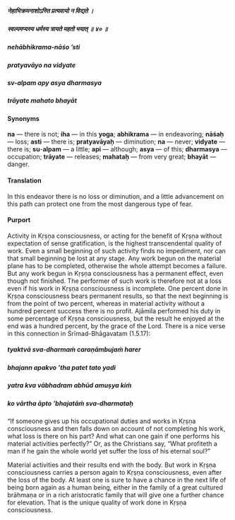 ##### नेहाभिक्रमनाशोऽस्ति प्रत्यवायो न विद्यते ।
##### स्वल्पमप्यस्य धर्मस्य त्रायते महतो भयात् ॥ ४० ॥

##### nehābhikrama-nāśo ’sti
##### pratyavāyo na vidyate
##### sv-alpam apy asya dharmasya
##### trāyate mahato bhayāt

#### Synonyms

**na** — there is not; **iha** — in this **yoga**; **abhikrama** — in endeavoring; **nāśaḥ** — loss; **asti** — there is; **pratyavāyaḥ** — diminution; **na** — never; **vidyate** — there is; **su**-**alpam** — a little; **api** — although; **asya** — of this; **dharmasya** — occupation; **trāyate** — releases; **mahataḥ** — from very great; **bhayāt** — danger.

#### Translation

In this endeavor there is no loss or diminution, and a little advancement on this path can protect one from the most dangerous type of fear.

#### Purport

Activity in Kṛṣṇa consciousness, or acting for the benefit of Kṛṣṇa without expectation of sense gratification, is the highest transcendental quality of work. Even a small beginning of such activity finds no impediment, nor can that small beginning be lost at any stage. Any work begun on the material plane has to be completed, otherwise the whole attempt becomes a failure. But any work begun in Kṛṣṇa consciousness has a permanent effect, even though not finished. The performer of such work is therefore not at a loss even if his work in Kṛṣṇa consciousness is incomplete. One percent done in Kṛṣṇa consciousness bears permanent results, so that the next beginning is from the point of two percent, whereas in material activity without a hundred percent success there is no profit. Ajāmila performed his duty in some percentage of Kṛṣṇa consciousness, but the result he enjoyed at the end was a hundred percent, by the grace of the Lord. There is a nice verse in this connection in Śrīmad-Bhāgavatam (1.5.17):

##### tyaktvā sva-dharmaṁ caraṇāmbujaṁ harer
##### bhajann apakvo ’tha patet tato yadi
##### yatra kva vābhadram abhūd amuṣya kiṁ
##### ko vārtha āpto ’bhajatāṁ sva-dharmataḥ

“If someone gives up his occupational duties and works in Kṛṣṇa consciousness and then falls down on account of not completing his work, what loss is there on his part? And what can one gain if one performs his material activities perfectly?” Or, as the Christians say, “What profiteth a man if he gain the whole world yet suffer the loss of his eternal soul?”

Material activities and their results end with the body. But work in Kṛṣṇa consciousness carries a person again to Kṛṣṇa consciousness, even after the loss of the body. At least one is sure to have a chance in the next life of being born again as a human being, either in the family of a great cultured brāhmaṇa or in a rich aristocratic family that will give one a further chance for elevation. That is the unique quality of work done in Kṛṣṇa consciousness.